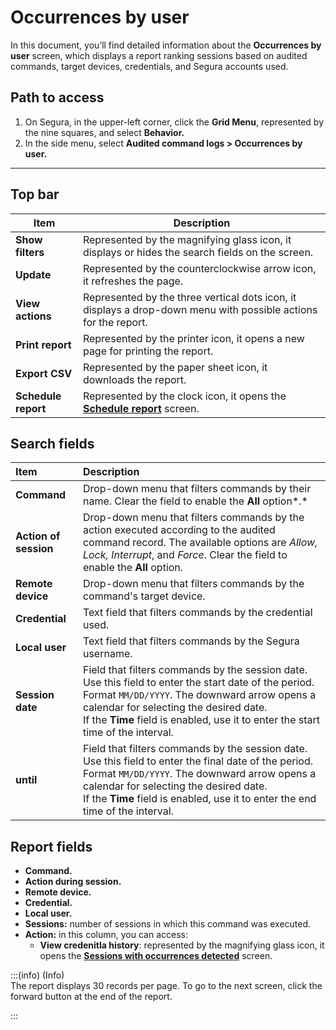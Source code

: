 # Occurrences by user

In this document, you’ll find detailed information about the **Occurrences by user** screen, which displays a report ranking sessions based on audited commands, target devices, credentials, and Segura accounts used.

## **Path to access**

1. On Segura, in the upper-left corner, click the **Grid Menu**, represented by the nine squares, and select **Behavior.**  
2. In the side menu, select **Audited command logs > Occurrences by user.**
***

## **Top bar**

| Item | Description |
| ----- | ----- |
| **Show filters** | Represented by the magnifying glass icon, it displays or hides the search fields on the screen. |
| **Update** | Represented by the counterclockwise arrow icon, it refreshes the page. |
| **View actions** | Represented by the three vertical dots icon, it displays a drop-down menu with possible actions for the report. |
| **Print report** | Represented by the printer icon, it opens a new page for printing the report. |
| **Export CSV** | Represented by the paper sheet icon, it downloads the report. |
| **Schedule report** | Represented by the clock icon, it opens the [**Schedule report**](/v4/docs/general-information-how-to-issue-download-and-schedule-device-reports) screen. |

## **Search fields**

| Item | Description |
| :---- | :---- |
| **Command** | Drop-down menu that filters commands by their name. Clear the field to enable the **All** option*.* |
| **Action of session** | Drop-down menu that filters commands by the action executed according to the audited command record. The available options are *Allow, Lock, Interrupt*, and *Force*. Clear the field to enable the **All** option.   |
| **Remote device** | Drop-down menu that filters commands by the command's target device. |
| **Credential** | Text field that filters commands by the credential used. |
| **Local user** | Text field that filters commands by the Segura username.  |
| **Session date** | Field that filters commands by the session date. Use this field to enter the start date of the period. Format `MM/DD/YYYY`. The downward arrow opens a calendar for selecting the desired date. <br> If the **Time** field is enabled, use it to enter the start time of the interval. |
| **until** | Field that filters commands by the session date. Use this field to enter the final date of the period. Format `MM/DD/YYYY`. The downward arrow opens a calendar for selecting the desired date. <br> If the **Time** field is enabled, use it to enter the end time of the interval.  |

## **Report fields**

* **Command.**  
* **Action during session.**  
* **Remote device.**  
* **Credential.**  
* **Local user.**  
* **Sessions:** number of sessions in which this command was executed.  
* **Action:** in this column, you can access:  
  * **View credenitla history**: represented by the magnifying glass icon, it opens the **[Sessions with occurrences detected](/v4/docs/sessions-with-occurrences-detected)** screen.  
    

:::(info) (Info)  
The report displays 30 records per page. To go to the next screen, click the forward button at the end of the report.

:::
